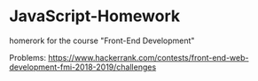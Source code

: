 # JavaScript-Homework
homerork for the course "Front-End Development"

Problems: https://www.hackerrank.com/contests/front-end-web-development-fmi-2018-2019/challenges

